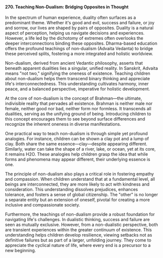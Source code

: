 
#### 270. **Teaching Non-Dualism: Bridging Opposites in Thought**

In the spectrum of human experience, duality often surfaces as a predominant theme. Whether it's good and evil, success and failure, or joy and sorrow, our lives are shaped by pairs of opposites. Duality is a natural aspect of perception, helping us navigate decisions and experiences. However, a life led by the dichotomy of extremes often overlooks the deeper interconnections binding these opposites. Dharma-based education offers the profound teachings of non-dualism (Advaita Vedanta) to bridge these perceived splits, fostering a more integrated and holistic worldview.

Non-dualism, derived from ancient Vedantic philosophy, asserts that beneath apparent dualities lies a singular, unified reality. In Sanskrit, Advaita means "not two," signifying the oneness of existence. Teaching children about non-dualism helps them transcend binary thinking and appreciate life's interconnectedness. This understanding cultivates harmony, inner peace, and a balanced perspective, imperative for holistic development.

At the core of non-dualism is the concept of Brahman—the ultimate, indivisible reality that pervades all existence. Brahman is neither male nor female, neither good nor bad, neither form nor formless. It transcends all dualities, serving as the unifying ground of being. Introducing children to this concept encourages them to see beyond surface differences and recognize the inherent oneness in diverse manifestations.

One practical way to teach non-dualism is through simple yet profound analogies. For instance, children can be shown a clay pot and a lump of clay. Both share the same essence—clay—despite appearing different. Similarly, water can take the shape of a river, lake, or ocean, yet at its core, it remains H2O. These analogies help children grasp the idea that while forms and phenomena may appear different, their underlying essence is one.

The principle of non-dualism also plays a critical role in fostering empathy and compassion. When children understand that at a fundamental level, all beings are interconnected, they are more likely to act with kindness and consideration. This understanding dissolves prejudices, enhances tolerance, and fosters a sense of global citizenship. The "other" is no longer a separate entity but an extension of oneself, pivotal for creating a more inclusive and compassionate society.

Furthermore, the teachings of non-dualism provide a robust foundation for navigating life's challenges. In dualistic thinking, success and failure are seen as mutually exclusive. However, from a non-dualistic perspective, both are transient experiences within the greater continuum of existence. This understanding helps children develop resilience, viewing setbacks not as definitive failures but as part of a larger, unfolding journey. They come to appreciate the cyclical nature of life, where every end is a precursor to a new beginning.